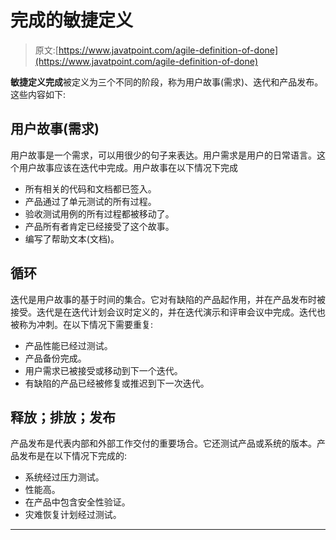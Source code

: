 # 完成的敏捷定义

> 原文:[https://www.javatpoint.com/agile-definition-of-done](https://www.javatpoint.com/agile-definition-of-done)

**敏捷定义完成**被定义为三个不同的阶段，称为用户故事(需求)、迭代和产品发布。这些内容如下:

## 用户故事(需求)

用户故事是一个需求，可以用很少的句子来表达。用户需求是用户的日常语言。这个用户故事应该在迭代中完成。用户故事在以下情况下完成

*   所有相关的代码和文档都已签入。
*   产品通过了单元测试的所有过程。
*   验收测试用例的所有过程都被移动了。
*   产品所有者肯定已经接受了这个故事。
*   编写了帮助文本(文档)。

## 循环

迭代是用户故事的基于时间的集合。它对有缺陷的产品起作用，并在产品发布时被接受。迭代是在迭代计划会议时定义的，并在迭代演示和评审会议中完成。迭代也被称为冲刺。在以下情况下需要重复:

*   产品性能已经过测试。
*   产品备份完成。
*   用户需求已被接受或移动到下一个迭代。
*   有缺陷的产品已经被修复或推迟到下一次迭代。

## 释放；排放；发布

产品发布是代表内部和外部工作交付的重要场合。它还测试产品或系统的版本。产品发布是在以下情况下完成的:

*   系统经过压力测试。
*   性能高。
*   在产品中包含安全性验证。
*   灾难恢复计划经过测试。

* * *